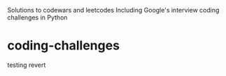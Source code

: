 Solutions to codewars and leetcodes
Including Google's interview coding challenges in Python
# coding-challenges

testing revert